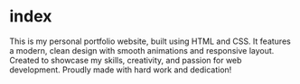# index
This is my personal portfolio website, built using HTML and CSS. It features a modern, clean design with smooth animations and responsive layout. Created to showcase my skills, creativity, and passion for web development. Proudly made with hard work and dedication!
